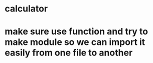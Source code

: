 # calculator
# make sure use function and try to make module so we can import it easily from one file to another
